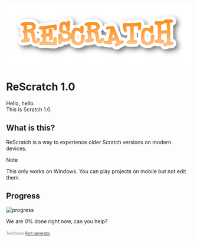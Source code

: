 ![ReScratch Logo](static/img/main/logo.png)
# ReScratch 1.0
Hello, hello.  
This is Scratch 1.0.

## What is this?
ReScratch is a way to experience older Scratch versions on
modern devices.

> [!NOTE]
> This only works on Windows.
> You can play projects on mobile but not edit them.

## Progress
![progress](https://geps.dev/progress/0)

We are 0% done right now, can you help?

<div style="color: gray;"><sup><sub>TextStudio <a href="https://www.textstudio.com/">Font generator</a></sub></sup></div>
